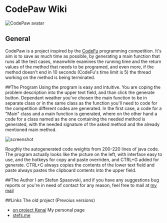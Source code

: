 # CodePaw Wiki

![CodePaw avatar](https://kenai.com/attachments/wiki_images/codepaw/avatar.png)

## General
CodePaw is a project inspired by the [CodeFu](http://codefu.com.mk/Home.do) programming competition. It's aim is to save as much time as possible, by generating a main function that runs all the test cases, meanwhile examines the running time and the return values of the method that needs to be programed, and even more, if the method doesn't end in 10 seconds (CodeFu's time limit is 5) the thread working on the method is being terminated.

##The Program
Using the program is easy and intuitive. You are coping the problem description into the upper text field, and than click the generate button. Dependant weather you've chosen the main function to be in separate class or in the same class as the function you'll need to code for the competition different codes are generated. In the first case, a code for a "Main" class and a main function is generated, where on the other hand a code for a class named as the one containing the needed method is generated, with the needed signature of the asked method and the already mentioned main method.

![screenshot](https://kenai.com/attachments/wiki_images/codepaw/Screenshot-CodePaw.png)

Roughly the autogenerated code weights from 200-220 lines of java code. 
The program actually looks like the picture on the left, with interface easy to use, and the hotkeys for copy and paste overriden, and CTRL+G added for generate. CTRL+C always copies the contents of the lower text field and paste always pastes the clipboard contents into the upper field.

##The Author
I am Stefan Spasovski, and if you have any suggestions bug reports or you're in need of contact for any reason, feel free to mail at [my mail](mailto:me@stefs.me)

##Links
The old project (Prevoius versions)
* [on project Kenai](http://kenai.com/projects/codepaw)
My personal page
* [stefs.me](http://stefs.me)
